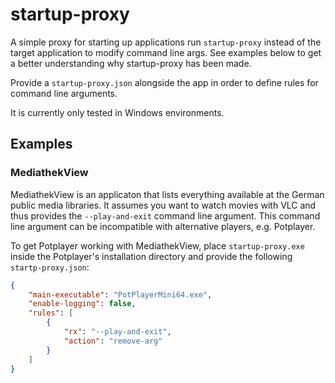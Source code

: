 # startup-proxy

A simple proxy for starting up applications run `startup-proxy` instead of the target application to modify command line args. See examples below to get a better understanding why startup-proxy has been made.

Provide a `startup-proxy.json` alongside the app in order to define rules for command line arguments.

It is currently only tested in Windows environments.

## Examples

### MediathekView

MediathekView is an applicaton that lists everything available at the German public media libraries. It assumes you want to watch movies with VLC and thus provides the `--play-and-exit` command line argument. This command line argument can be incompatible with alternative players, e.g. Potplayer.

To get Potplayer working with MediathekView, place `startup-proxy.exe` inside the Potplayer's installation directory and provide the following `startp-proxy.json`:

```json
{
    "main-executable": "PotPlayerMini64.exe",
    "enable-logging": false,
    "rules": [
        {
            "rx": "--play-and-exit",
            "action": "remove-arg"
        }
    ]
}
```
